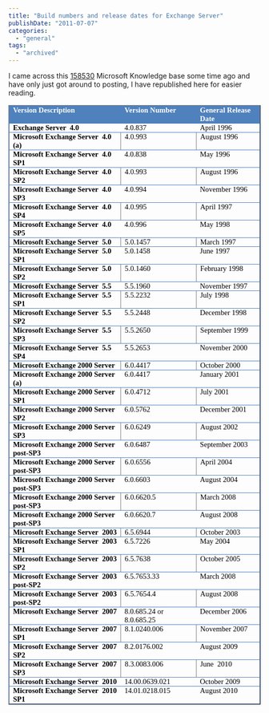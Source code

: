 ```yaml
---
title: "Build numbers and release dates for Exchange Server"
publishDate: "2011-07-07"
categories: 
  - "general"
tags: 
  - "archived"
---
```


I came across this [158530](https://support.microsoft.com/kb/158530) Microsoft Knowledge base some time ago and have only just got around to posting, I have republished here for easier reading.

<table class="MsoTableLightListAccent1" style="line-height: normal; width: auto; border-collapse: collapse; mso-border-alt: solid #4f81bd 1.0pt; mso-border-themecolor: accent1; mso-yfti-tbllook: 1184; mso-padding-alt: 0cm 5.4pt 0cm 5.4pt;" border="1" cellspacing="0" cellpadding="0"><tbody><tr style="mso-yfti-irow: -1; mso-yfti-firstrow: yes;"><td style="border-bottom: medium none; border-left: #4f81bd 1pt solid; padding-bottom: 0cm; padding-left: 5.4pt; padding-right: 5.4pt; background: #4f81bd; border-top: #4f81bd 1pt solid; border-right: medium none; padding-top: 0cm; mso-background-themecolor: accent1; mso-border-left-themecolor: accent1; mso-border-top-themecolor: accent1;" valign="top" width="301"><p class="MsoNormal" style="line-height: normal; margin: 0cm 0cm 0pt; mso-yfti-cnfc: 5;"><strong><span style="mso-themecolor: background1;"><span style="font-family: Calibri;"><span style="color: #ffffff; font-size: 11pt;">Version Description</span></span></span></strong></p></td><td style="border-bottom: medium none; border-left: medium none; padding-bottom: 0cm; padding-left: 5.4pt; padding-right: 5.4pt; background: #4f81bd; border-top: #4f81bd 1pt solid; border-right: medium none; padding-top: 0cm; mso-background-themecolor: accent1; mso-border-top-themecolor: accent1;" valign="top" width="167"><p class="MsoNormal" style="line-height: normal; margin: 0cm 0cm 0pt; mso-yfti-cnfc: 1;"><strong><span style="mso-themecolor: background1;"><span style="font-family: Calibri;"><span style="color: #ffffff; font-size: 11pt;">Version Number</span></span></span></strong></p></td><td style="border-bottom: medium none; border-left: medium none; padding-bottom: 0cm; padding-left: 5.4pt; padding-right: 5.4pt; background: #4f81bd; border-top: #4f81bd 1pt solid; border-right: #4f81bd 1pt solid; padding-top: 0cm; mso-background-themecolor: accent1; mso-border-right-themecolor: accent1; mso-border-top-themecolor: accent1;" valign="top" width="149"><p class="MsoNormal" style="line-height: normal; margin: 0cm 0cm 0pt; mso-yfti-cnfc: 1;"><strong><span style="mso-themecolor: background1;"><span style="font-family: Calibri;"><span style="color: #ffffff; font-size: 11pt;">General Release Date</span></span></span></strong></p></td></tr><tr style="mso-yfti-irow: 0;"><td style="border-bottom: #4f81bd 1pt solid; border-left: #4f81bd 1pt solid; padding-bottom: 0cm; padding-left: 5.4pt; padding-right: 5.4pt; border-top: #4f81bd 1pt solid; border-right: medium none; padding-top: 0cm; mso-border-themecolor: accent1;" valign="top" width="301"><p class="MsoNormal" style="line-height: normal; margin: 0cm 0cm 0pt; mso-yfti-cnfc: 68;"><strong><span style="font-family: Calibri;"><span style="color: #000000;"><span style="font-size: 11pt;">Exchange Server<span style="mso-spacerun: yes;">&nbsp; </span>4.0</span><span style="mso-spacerun: yes;"><span style="font-size: 11pt;">&nbsp;&nbsp;&nbsp;&nbsp;&nbsp;&nbsp;</span></span></span></span></strong></p></td><td style="border-bottom: #4f81bd 1pt solid; border-left: medium none; padding-bottom: 0cm; padding-left: 5.4pt; padding-right: 5.4pt; border-top: #4f81bd 1pt solid; border-right: medium none; padding-top: 0cm; mso-border-top-themecolor: accent1; mso-border-bottom-themecolor: accent1;" valign="top" width="167"><p class="MsoNormal" style="line-height: normal; margin: 0cm 0cm 0pt; mso-yfti-cnfc: 64;"><span style="font-family: Calibri;"><span style="color: #000000;"><span style="font-size: 11pt;">4.0.837</span><span style="mso-spacerun: yes;"><span style="font-size: 11pt;">&nbsp;&nbsp;&nbsp;&nbsp;&nbsp;&nbsp;&nbsp;&nbsp;&nbsp;&nbsp;&nbsp;&nbsp;&nbsp;&nbsp;</span></span></span></span></p></td><td style="border-bottom: #4f81bd 1pt solid; border-left: medium none; padding-bottom: 0cm; padding-left: 5.4pt; padding-right: 5.4pt; border-top: #4f81bd 1pt solid; border-right: #4f81bd 1pt solid; padding-top: 0cm; mso-border-themecolor: accent1;" valign="top" width="149"><p class="MsoNormal" style="line-height: normal; margin: 0cm 0cm 0pt; mso-yfti-cnfc: 64;"><span style="font-family: Calibri;"><span style="color: #000000; font-size: 11pt;">April 1996</span></span></p></td></tr><tr style="mso-yfti-irow: 1;"><td style="border-bottom: medium none; border-left: #4f81bd 1pt solid; padding-bottom: 0cm; padding-left: 5.4pt; padding-right: 5.4pt; border-top: medium none; border-right: medium none; padding-top: 0cm; mso-border-left-themecolor: accent1;" valign="top" width="301"><p class="MsoNormal" style="line-height: normal; margin: 0cm 0cm 0pt; mso-yfti-cnfc: 4;"><strong><span style="font-family: Calibri;"><span style="color: #000000;"><span style="font-size: 11pt;">Microsoft Exchange Server<span style="mso-spacerun: yes;">&nbsp; </span>4.0 (a) </span><span style="mso-spacerun: yes;"><span style="font-size: 11pt;">&nbsp;&nbsp;&nbsp;&nbsp;&nbsp;&nbsp;&nbsp;&nbsp;&nbsp;&nbsp;&nbsp;&nbsp;&nbsp;&nbsp;&nbsp;</span></span></span></span></strong></p></td><td style="padding-bottom: 0cm; padding-left: 5.4pt; padding-right: 5.4pt; padding-top: 0cm;" valign="top" width="167"><p class="MsoNormal" style="line-height: normal; margin: 0cm 0cm 0pt;"><span style="font-family: Calibri;"><span style="color: #000000;"><span style="font-size: 11pt;">4.0.993</span><span style="mso-spacerun: yes;"><span style="font-size: 11pt;">&nbsp;&nbsp;&nbsp;&nbsp;</span></span></span></span></p></td><td style="border-bottom: medium none; border-left: medium none; padding-bottom: 0cm; padding-left: 5.4pt; padding-right: 5.4pt; border-top: medium none; border-right: #4f81bd 1pt solid; padding-top: 0cm; mso-border-right-themecolor: accent1;" valign="top" width="149"><p class="MsoNormal" style="line-height: normal; margin: 0cm 0cm 0pt;"><span style="font-family: Calibri;"><span style="color: #000000; font-size: 11pt;">August 1996</span></span></p></td></tr><tr style="mso-yfti-irow: 2;"><td style="border-bottom: #4f81bd 1pt solid; border-left: #4f81bd 1pt solid; padding-bottom: 0cm; padding-left: 5.4pt; padding-right: 5.4pt; border-top: #4f81bd 1pt solid; border-right: medium none; padding-top: 0cm; mso-border-themecolor: accent1;" valign="top" width="301"><p class="MsoNormal" style="line-height: normal; margin: 0cm 0cm 0pt; mso-yfti-cnfc: 68;"><strong><span style="font-family: Calibri;"><span style="color: #000000;"><span style="font-size: 11pt;">Microsoft Exchange Server<span style="mso-spacerun: yes;">&nbsp; </span>4.0 SP1</span><span style="mso-spacerun: yes;"><span style="font-size: 11pt;">&nbsp;&nbsp;&nbsp;&nbsp;&nbsp;&nbsp;&nbsp;&nbsp;&nbsp;&nbsp;</span></span></span></span></strong></p></td><td style="border-bottom: #4f81bd 1pt solid; border-left: medium none; padding-bottom: 0cm; padding-left: 5.4pt; padding-right: 5.4pt; border-top: #4f81bd 1pt solid; border-right: medium none; padding-top: 0cm; mso-border-top-themecolor: accent1; mso-border-bottom-themecolor: accent1;" valign="top" width="167"><p class="MsoNormal" style="line-height: normal; margin: 0cm 0cm 0pt; mso-yfti-cnfc: 64;"><span style="font-family: Calibri;"><span style="color: #000000; font-size: 11pt;">4.0.838</span></span></p></td><td style="border-bottom: #4f81bd 1pt solid; border-left: medium none; padding-bottom: 0cm; padding-left: 5.4pt; padding-right: 5.4pt; border-top: #4f81bd 1pt solid; border-right: #4f81bd 1pt solid; padding-top: 0cm; mso-border-themecolor: accent1;" valign="top" width="149"><p class="MsoNormal" style="line-height: normal; margin: 0cm 0cm 0pt; mso-yfti-cnfc: 64;"><span style="font-family: Calibri;"><span style="color: #000000; font-size: 11pt;">May 1996</span></span></p></td></tr><tr style="mso-yfti-irow: 3;"><td style="border-bottom: medium none; border-left: #4f81bd 1pt solid; padding-bottom: 0cm; padding-left: 5.4pt; padding-right: 5.4pt; border-top: medium none; border-right: medium none; padding-top: 0cm; mso-border-left-themecolor: accent1;" valign="top" width="301"><p class="MsoNormal" style="line-height: normal; margin: 0cm 0cm 0pt; mso-yfti-cnfc: 4;"><strong><span style="font-family: Calibri;"><span style="color: #000000; font-size: 11pt;">Microsoft Exchange Server<span style="mso-spacerun: yes;">&nbsp; </span>4.0 SP2</span></span></strong></p></td><td style="padding-bottom: 0cm; padding-left: 5.4pt; padding-right: 5.4pt; padding-top: 0cm;" valign="top" width="167"><p class="MsoNormal" style="line-height: normal; margin: 0cm 0cm 0pt;"><span style="font-family: Calibri;"><span style="color: #000000; font-size: 11pt;">4.0.993</span></span></p></td><td style="border-bottom: medium none; border-left: medium none; padding-bottom: 0cm; padding-left: 5.4pt; padding-right: 5.4pt; border-top: medium none; border-right: #4f81bd 1pt solid; padding-top: 0cm; mso-border-right-themecolor: accent1;" valign="top" width="149"><p class="MsoNormal" style="line-height: normal; margin: 0cm 0cm 0pt;"><span style="font-family: Calibri;"><span style="color: #000000; font-size: 11pt;">August 1996</span></span></p></td></tr><tr style="mso-yfti-irow: 4;"><td style="border-bottom: #4f81bd 1pt solid; border-left: #4f81bd 1pt solid; padding-bottom: 0cm; padding-left: 5.4pt; padding-right: 5.4pt; border-top: #4f81bd 1pt solid; border-right: medium none; padding-top: 0cm; mso-border-themecolor: accent1;" valign="top" width="301"><p class="MsoNormal" style="line-height: normal; margin: 0cm 0cm 0pt; mso-yfti-cnfc: 68;"><strong><span style="font-family: Calibri;"><span style="color: #000000;"><span style="font-size: 11pt;">Microsoft Exchange Server<span style="mso-spacerun: yes;">&nbsp; </span>4.0 SP3</span><span style="mso-spacerun: yes;"><span style="font-size: 11pt;">&nbsp;&nbsp;&nbsp;&nbsp;&nbsp;&nbsp;&nbsp;&nbsp;&nbsp;&nbsp;&nbsp;&nbsp;&nbsp;&nbsp;&nbsp;&nbsp;&nbsp;</span></span></span></span></strong></p></td><td style="border-bottom: #4f81bd 1pt solid; border-left: medium none; padding-bottom: 0cm; padding-left: 5.4pt; padding-right: 5.4pt; border-top: #4f81bd 1pt solid; border-right: medium none; padding-top: 0cm; mso-border-top-themecolor: accent1; mso-border-bottom-themecolor: accent1;" valign="top" width="167"><p class="MsoNormal" style="line-height: normal; margin: 0cm 0cm 0pt; mso-yfti-cnfc: 64;"><span style="font-family: Calibri;"><span style="color: #000000; font-size: 11pt;">4.0.994</span></span></p></td><td style="border-bottom: #4f81bd 1pt solid; border-left: medium none; padding-bottom: 0cm; padding-left: 5.4pt; padding-right: 5.4pt; border-top: #4f81bd 1pt solid; border-right: #4f81bd 1pt solid; padding-top: 0cm; mso-border-themecolor: accent1;" valign="top" width="149"><p class="MsoNormal" style="line-height: normal; margin: 0cm 0cm 0pt; mso-yfti-cnfc: 64;"><span style="font-family: Calibri;"><span style="color: #000000; font-size: 11pt;">November 1996</span></span></p></td></tr><tr style="mso-yfti-irow: 5;"><td style="border-bottom: medium none; border-left: #4f81bd 1pt solid; padding-bottom: 0cm; padding-left: 5.4pt; padding-right: 5.4pt; border-top: medium none; border-right: medium none; padding-top: 0cm; mso-border-left-themecolor: accent1;" valign="top" width="301"><p class="MsoNormal" style="line-height: normal; margin: 0cm 0cm 0pt; mso-yfti-cnfc: 4;"><strong><span style="font-family: Calibri;"><span style="color: #000000; font-size: 11pt;">Microsoft Exchange Server<span style="mso-spacerun: yes;">&nbsp; </span>4.0 SP4</span></span></strong></p></td><td style="padding-bottom: 0cm; padding-left: 5.4pt; padding-right: 5.4pt; padding-top: 0cm;" valign="top" width="167"><p class="MsoNormal" style="line-height: normal; margin: 0cm 0cm 0pt;"><span style="font-family: Calibri;"><span style="color: #000000; font-size: 11pt;">4.0.995</span></span></p></td><td style="border-bottom: medium none; border-left: medium none; padding-bottom: 0cm; padding-left: 5.4pt; padding-right: 5.4pt; border-top: medium none; border-right: #4f81bd 1pt solid; padding-top: 0cm; mso-border-right-themecolor: accent1;" valign="top" width="149"><p class="MsoNormal" style="line-height: normal; margin: 0cm 0cm 0pt;"><span style="font-family: Calibri;"><span style="color: #000000; font-size: 11pt;">April 1997</span></span></p></td></tr><tr style="mso-yfti-irow: 6;"><td style="border-bottom: #4f81bd 1pt solid; border-left: #4f81bd 1pt solid; padding-bottom: 0cm; padding-left: 5.4pt; padding-right: 5.4pt; border-top: #4f81bd 1pt solid; border-right: medium none; padding-top: 0cm; mso-border-themecolor: accent1;" valign="top" width="301"><p class="MsoNormal" style="line-height: normal; margin: 0cm 0cm 0pt; mso-yfti-cnfc: 68;"><strong><span style="font-family: Calibri;"><span style="color: #000000; font-size: 11pt;">Microsoft Exchange Server<span style="mso-spacerun: yes;">&nbsp; </span>4.0 SP5</span></span></strong></p></td><td style="border-bottom: #4f81bd 1pt solid; border-left: medium none; padding-bottom: 0cm; padding-left: 5.4pt; padding-right: 5.4pt; border-top: #4f81bd 1pt solid; border-right: medium none; padding-top: 0cm; mso-border-top-themecolor: accent1; mso-border-bottom-themecolor: accent1;" valign="top" width="167"><p class="MsoNormal" style="line-height: normal; margin: 0cm 0cm 0pt; mso-yfti-cnfc: 64;"><span style="font-family: Calibri;"><span style="color: #000000; font-size: 11pt;">4.0.996</span></span></p></td><td style="border-bottom: #4f81bd 1pt solid; border-left: medium none; padding-bottom: 0cm; padding-left: 5.4pt; padding-right: 5.4pt; border-top: #4f81bd 1pt solid; border-right: #4f81bd 1pt solid; padding-top: 0cm; mso-border-themecolor: accent1;" valign="top" width="149"><p class="MsoNormal" style="line-height: normal; margin: 0cm 0cm 0pt; mso-yfti-cnfc: 64;"><span style="font-family: Calibri;"><span style="color: #000000; font-size: 11pt;">May 1998</span></span></p></td></tr><tr style="mso-yfti-irow: 7;"><td style="border-bottom: medium none; border-left: #4f81bd 1pt solid; padding-bottom: 0cm; padding-left: 5.4pt; padding-right: 5.4pt; border-top: medium none; border-right: medium none; padding-top: 0cm; mso-border-left-themecolor: accent1;" valign="top" width="301"><p class="MsoNormal" style="line-height: normal; margin: 0cm 0cm 0pt; mso-yfti-cnfc: 4;"><strong><span style="font-family: Calibri;"><span style="color: #000000; font-size: 11pt;">Microsoft Exchange Server<span style="mso-spacerun: yes;">&nbsp; </span>5.0</span></span></strong></p></td><td style="padding-bottom: 0cm; padding-left: 5.4pt; padding-right: 5.4pt; padding-top: 0cm;" valign="top" width="167"><p class="MsoNormal" style="line-height: normal; margin: 0cm 0cm 0pt;"><span style="font-family: Calibri;"><span style="color: #000000; font-size: 11pt;">5.0.1457</span></span></p></td><td style="border-bottom: medium none; border-left: medium none; padding-bottom: 0cm; padding-left: 5.4pt; padding-right: 5.4pt; border-top: medium none; border-right: #4f81bd 1pt solid; padding-top: 0cm; mso-border-right-themecolor: accent1;" valign="top" width="149"><p class="MsoNormal" style="line-height: normal; margin: 0cm 0cm 0pt;"><span style="font-family: Calibri;"><span style="color: #000000; font-size: 11pt;">March 1997</span></span></p></td></tr><tr style="mso-yfti-irow: 8;"><td style="border-bottom: #4f81bd 1pt solid; border-left: #4f81bd 1pt solid; padding-bottom: 0cm; padding-left: 5.4pt; padding-right: 5.4pt; border-top: #4f81bd 1pt solid; border-right: medium none; padding-top: 0cm; mso-border-themecolor: accent1;" valign="top" width="301"><p class="MsoNormal" style="line-height: normal; margin: 0cm 0cm 0pt; mso-yfti-cnfc: 68;"><strong><span style="font-family: Calibri;"><span style="color: #000000; font-size: 11pt;">Microsoft Exchange Server<span style="mso-spacerun: yes;">&nbsp; </span>5.0 SP1</span></span></strong></p></td><td style="border-bottom: #4f81bd 1pt solid; border-left: medium none; padding-bottom: 0cm; padding-left: 5.4pt; padding-right: 5.4pt; border-top: #4f81bd 1pt solid; border-right: medium none; padding-top: 0cm; mso-border-top-themecolor: accent1; mso-border-bottom-themecolor: accent1;" valign="top" width="167"><p class="MsoNormal" style="line-height: normal; margin: 0cm 0cm 0pt; mso-yfti-cnfc: 64;"><span style="font-family: Calibri;"><span style="color: #000000; font-size: 11pt;">5.0.1458</span></span></p></td><td style="border-bottom: #4f81bd 1pt solid; border-left: medium none; padding-bottom: 0cm; padding-left: 5.4pt; padding-right: 5.4pt; border-top: #4f81bd 1pt solid; border-right: #4f81bd 1pt solid; padding-top: 0cm; mso-border-themecolor: accent1;" valign="top" width="149"><p class="MsoNormal" style="line-height: normal; margin: 0cm 0cm 0pt; mso-yfti-cnfc: 64;"><span style="font-family: Calibri;"><span style="color: #000000; font-size: 11pt;">June 1997</span></span></p></td></tr><tr style="mso-yfti-irow: 9;"><td style="border-bottom: medium none; border-left: #4f81bd 1pt solid; padding-bottom: 0cm; padding-left: 5.4pt; padding-right: 5.4pt; border-top: medium none; border-right: medium none; padding-top: 0cm; mso-border-left-themecolor: accent1;" valign="top" width="301"><p class="MsoNormal" style="line-height: normal; margin: 0cm 0cm 0pt; mso-yfti-cnfc: 4;"><strong><span style="font-family: Calibri;"><span style="color: #000000; font-size: 11pt;">Microsoft Exchange Server<span style="mso-spacerun: yes;">&nbsp; </span>5.0 SP2</span></span></strong></p></td><td style="padding-bottom: 0cm; padding-left: 5.4pt; padding-right: 5.4pt; padding-top: 0cm;" valign="top" width="167"><p class="MsoNormal" style="line-height: normal; margin: 0cm 0cm 0pt;"><span style="font-family: Calibri;"><span style="color: #000000;"><span style="font-size: 11pt;">5.0.1460</span><span style="mso-spacerun: yes;"><span style="font-size: 11pt;">&nbsp;</span></span></span></span></p></td><td style="border-bottom: medium none; border-left: medium none; padding-bottom: 0cm; padding-left: 5.4pt; padding-right: 5.4pt; border-top: medium none; border-right: #4f81bd 1pt solid; padding-top: 0cm; mso-border-right-themecolor: accent1;" valign="top" width="149"><p class="MsoNormal" style="line-height: normal; margin: 0cm 0cm 0pt;"><span style="font-family: Calibri;"><span style="color: #000000; font-size: 11pt;">February 1998</span></span></p></td></tr><tr style="mso-yfti-irow: 10;"><td style="border-bottom: #4f81bd 1pt solid; border-left: #4f81bd 1pt solid; padding-bottom: 0cm; padding-left: 5.4pt; padding-right: 5.4pt; border-top: #4f81bd 1pt solid; border-right: medium none; padding-top: 0cm; mso-border-themecolor: accent1;" valign="top" width="301"><p class="MsoNormal" style="line-height: normal; margin: 0cm 0cm 0pt; mso-yfti-cnfc: 68;"><strong><span style="font-family: Calibri;"><span style="color: #000000; font-size: 11pt;">Microsoft Exchange Server<span style="mso-spacerun: yes;">&nbsp; </span>5.5</span></span></strong></p></td><td style="border-bottom: #4f81bd 1pt solid; border-left: medium none; padding-bottom: 0cm; padding-left: 5.4pt; padding-right: 5.4pt; border-top: #4f81bd 1pt solid; border-right: medium none; padding-top: 0cm; mso-border-top-themecolor: accent1; mso-border-bottom-themecolor: accent1;" valign="top" width="167"><p class="MsoNormal" style="line-height: normal; margin: 0cm 0cm 0pt; mso-yfti-cnfc: 64;"><span style="font-family: Calibri;"><span style="color: #000000; font-size: 11pt;">5.5.1960</span></span></p></td><td style="border-bottom: #4f81bd 1pt solid; border-left: medium none; padding-bottom: 0cm; padding-left: 5.4pt; padding-right: 5.4pt; border-top: #4f81bd 1pt solid; border-right: #4f81bd 1pt solid; padding-top: 0cm; mso-border-themecolor: accent1;" valign="top" width="149"><p class="MsoNormal" style="line-height: normal; margin: 0cm 0cm 0pt; mso-yfti-cnfc: 64;"><span style="font-family: Calibri;"><span style="color: #000000; font-size: 11pt;">November 1997</span></span></p></td></tr><tr style="mso-yfti-irow: 11;"><td style="border-bottom: medium none; border-left: #4f81bd 1pt solid; padding-bottom: 0cm; padding-left: 5.4pt; padding-right: 5.4pt; border-top: medium none; border-right: medium none; padding-top: 0cm; mso-border-left-themecolor: accent1;" valign="top" width="301"><p class="MsoNormal" style="line-height: normal; margin: 0cm 0cm 0pt; mso-yfti-cnfc: 4;"><strong><span style="font-family: Calibri;"><span style="color: #000000; font-size: 11pt;">Microsoft Exchange Server<span style="mso-spacerun: yes;">&nbsp; </span>5.5 SP1</span></span></strong></p></td><td style="padding-bottom: 0cm; padding-left: 5.4pt; padding-right: 5.4pt; padding-top: 0cm;" valign="top" width="167"><p class="MsoNormal" style="line-height: normal; margin: 0cm 0cm 0pt;"><span style="font-family: Calibri;"><span style="color: #000000; font-size: 11pt;">5.5.2232</span></span></p></td><td style="border-bottom: medium none; border-left: medium none; padding-bottom: 0cm; padding-left: 5.4pt; padding-right: 5.4pt; border-top: medium none; border-right: #4f81bd 1pt solid; padding-top: 0cm; mso-border-right-themecolor: accent1;" valign="top" width="149"><p class="MsoNormal" style="line-height: normal; margin: 0cm 0cm 0pt;"><span style="font-family: Calibri;"><span style="color: #000000; font-size: 11pt;">July 1998</span></span></p></td></tr><tr style="mso-yfti-irow: 12;"><td style="border-bottom: #4f81bd 1pt solid; border-left: #4f81bd 1pt solid; padding-bottom: 0cm; padding-left: 5.4pt; padding-right: 5.4pt; border-top: #4f81bd 1pt solid; border-right: medium none; padding-top: 0cm; mso-border-themecolor: accent1;" valign="top" width="301"><p class="MsoNormal" style="line-height: normal; margin: 0cm 0cm 0pt; mso-yfti-cnfc: 68;"><strong><span style="font-family: Calibri;"><span style="color: #000000; font-size: 11pt;">Microsoft Exchange Server<span style="mso-spacerun: yes;">&nbsp; </span>5.5 SP2</span></span></strong></p></td><td style="border-bottom: #4f81bd 1pt solid; border-left: medium none; padding-bottom: 0cm; padding-left: 5.4pt; padding-right: 5.4pt; border-top: #4f81bd 1pt solid; border-right: medium none; padding-top: 0cm; mso-border-top-themecolor: accent1; mso-border-bottom-themecolor: accent1;" valign="top" width="167"><p class="MsoNormal" style="line-height: normal; margin: 0cm 0cm 0pt; mso-yfti-cnfc: 64;"><span style="font-family: Calibri;"><span style="color: #000000; font-size: 11pt;">5.5.2448</span></span></p></td><td style="border-bottom: #4f81bd 1pt solid; border-left: medium none; padding-bottom: 0cm; padding-left: 5.4pt; padding-right: 5.4pt; border-top: #4f81bd 1pt solid; border-right: #4f81bd 1pt solid; padding-top: 0cm; mso-border-themecolor: accent1;" valign="top" width="149"><p class="MsoNormal" style="line-height: normal; margin: 0cm 0cm 0pt; mso-yfti-cnfc: 64;"><span style="font-family: Calibri;"><span style="color: #000000; font-size: 11pt;">December 1998</span></span></p></td></tr><tr style="mso-yfti-irow: 13;"><td style="border-bottom: medium none; border-left: #4f81bd 1pt solid; padding-bottom: 0cm; padding-left: 5.4pt; padding-right: 5.4pt; border-top: medium none; border-right: medium none; padding-top: 0cm; mso-border-left-themecolor: accent1;" valign="top" width="301"><p class="MsoNormal" style="line-height: normal; margin: 0cm 0cm 0pt; mso-yfti-cnfc: 4;"><strong><span style="font-family: Calibri;"><span style="color: #000000; font-size: 11pt;">Microsoft Exchange Server<span style="mso-spacerun: yes;">&nbsp; </span>5.5 SP3</span></span></strong></p></td><td style="padding-bottom: 0cm; padding-left: 5.4pt; padding-right: 5.4pt; padding-top: 0cm;" valign="top" width="167"><p class="MsoNormal" style="line-height: normal; margin: 0cm 0cm 0pt;"><span style="font-family: Calibri;"><span style="color: #000000; font-size: 11pt;">5.5.2650</span></span></p></td><td style="border-bottom: medium none; border-left: medium none; padding-bottom: 0cm; padding-left: 5.4pt; padding-right: 5.4pt; border-top: medium none; border-right: #4f81bd 1pt solid; padding-top: 0cm; mso-border-right-themecolor: accent1;" valign="top" width="149"><p class="MsoNormal" style="line-height: normal; margin: 0cm 0cm 0pt;"><span style="font-family: Calibri;"><span style="color: #000000; font-size: 11pt;">September 1999</span></span></p></td></tr><tr style="mso-yfti-irow: 14;"><td style="border-bottom: #4f81bd 1pt solid; border-left: #4f81bd 1pt solid; padding-bottom: 0cm; padding-left: 5.4pt; padding-right: 5.4pt; border-top: #4f81bd 1pt solid; border-right: medium none; padding-top: 0cm; mso-border-themecolor: accent1;" valign="top" width="301"><p class="MsoNormal" style="line-height: normal; margin: 0cm 0cm 0pt; mso-yfti-cnfc: 68;"><strong><span style="font-family: Calibri;"><span style="color: #000000; font-size: 11pt;">Microsoft Exchange Server<span style="mso-spacerun: yes;">&nbsp; </span>5.5 SP4</span></span></strong></p></td><td style="border-bottom: #4f81bd 1pt solid; border-left: medium none; padding-bottom: 0cm; padding-left: 5.4pt; padding-right: 5.4pt; border-top: #4f81bd 1pt solid; border-right: medium none; padding-top: 0cm; mso-border-top-themecolor: accent1; mso-border-bottom-themecolor: accent1;" valign="top" width="167"><p class="MsoNormal" style="line-height: normal; margin: 0cm 0cm 0pt; mso-yfti-cnfc: 64;"><span style="font-family: Calibri;"><span style="color: #000000; font-size: 11pt;">5.5.2653</span></span></p></td><td style="border-bottom: #4f81bd 1pt solid; border-left: medium none; padding-bottom: 0cm; padding-left: 5.4pt; padding-right: 5.4pt; border-top: #4f81bd 1pt solid; border-right: #4f81bd 1pt solid; padding-top: 0cm; mso-border-themecolor: accent1;" valign="top" width="149"><p class="MsoNormal" style="line-height: normal; margin: 0cm 0cm 0pt; mso-yfti-cnfc: 64;"><span style="font-family: Calibri;"><span style="color: #000000; font-size: 11pt;">November 2000</span></span></p></td></tr><tr style="mso-yfti-irow: 15;"><td style="border-bottom: medium none; border-left: #4f81bd 1pt solid; padding-bottom: 0cm; padding-left: 5.4pt; padding-right: 5.4pt; border-top: medium none; border-right: medium none; padding-top: 0cm; mso-border-left-themecolor: accent1;" valign="top" width="301"><p class="MsoNormal" style="line-height: normal; margin: 0cm 0cm 0pt; mso-yfti-cnfc: 4;"><strong><span style="font-family: Calibri;"><span style="color: #000000; font-size: 11pt;">Microsoft Exchange 2000 Server</span></span></strong></p></td><td style="padding-bottom: 0cm; padding-left: 5.4pt; padding-right: 5.4pt; padding-top: 0cm;" valign="top" width="167"><p class="MsoNormal" style="line-height: normal; margin: 0cm 0cm 0pt;"><span style="font-family: Calibri;"><span style="color: #000000; font-size: 11pt;">6.0.4417</span></span></p></td><td style="border-bottom: medium none; border-left: medium none; padding-bottom: 0cm; padding-left: 5.4pt; padding-right: 5.4pt; border-top: medium none; border-right: #4f81bd 1pt solid; padding-top: 0cm; mso-border-right-themecolor: accent1;" valign="top" width="149"><p class="MsoNormal" style="line-height: normal; margin: 0cm 0cm 0pt;"><span style="font-family: Calibri;"><span style="color: #000000; font-size: 11pt;">October 2000</span></span></p></td></tr><tr style="mso-yfti-irow: 16;"><td style="border-bottom: #4f81bd 1pt solid; border-left: #4f81bd 1pt solid; padding-bottom: 0cm; padding-left: 5.4pt; padding-right: 5.4pt; border-top: #4f81bd 1pt solid; border-right: medium none; padding-top: 0cm; mso-border-themecolor: accent1;" valign="top" width="301"><p class="MsoNormal" style="line-height: normal; margin: 0cm 0cm 0pt; mso-yfti-cnfc: 68;"><strong><span style="font-family: Calibri;"><span style="color: #000000;"><span style="font-size: 11pt;">Microsoft Exchange 2000 Server (a)</span><span style="mso-spacerun: yes;"><span style="font-size: 11pt;">&nbsp;&nbsp;&nbsp;&nbsp;&nbsp;&nbsp;&nbsp;&nbsp;&nbsp;&nbsp;&nbsp;&nbsp;&nbsp;&nbsp;&nbsp;&nbsp;&nbsp;</span></span></span></span></strong></p></td><td style="border-bottom: #4f81bd 1pt solid; border-left: medium none; padding-bottom: 0cm; padding-left: 5.4pt; padding-right: 5.4pt; border-top: #4f81bd 1pt solid; border-right: medium none; padding-top: 0cm; mso-border-top-themecolor: accent1; mso-border-bottom-themecolor: accent1;" valign="top" width="167"><p class="MsoNormal" style="line-height: normal; margin: 0cm 0cm 0pt; mso-yfti-cnfc: 64;"><span style="font-family: Calibri;"><span style="color: #000000; font-size: 11pt;">6.0.4417</span></span></p></td><td style="border-bottom: #4f81bd 1pt solid; border-left: medium none; padding-bottom: 0cm; padding-left: 5.4pt; padding-right: 5.4pt; border-top: #4f81bd 1pt solid; border-right: #4f81bd 1pt solid; padding-top: 0cm; mso-border-themecolor: accent1;" valign="top" width="149"><p class="MsoNormal" style="line-height: normal; margin: 0cm 0cm 0pt; mso-yfti-cnfc: 64;"><span style="font-family: Calibri;"><span style="color: #000000; font-size: 11pt;">January 2001</span></span></p></td></tr><tr style="mso-yfti-irow: 17;"><td style="border-bottom: medium none; border-left: #4f81bd 1pt solid; padding-bottom: 0cm; padding-left: 5.4pt; padding-right: 5.4pt; border-top: medium none; border-right: medium none; padding-top: 0cm; mso-border-left-themecolor: accent1;" valign="top" width="301"><p class="MsoNormal" style="line-height: normal; margin: 0cm 0cm 0pt; mso-yfti-cnfc: 4;"><strong><span style="font-family: Calibri;"><span style="color: #000000; font-size: 11pt;">Microsoft Exchange 2000 Server SP1</span></span></strong></p></td><td style="padding-bottom: 0cm; padding-left: 5.4pt; padding-right: 5.4pt; padding-top: 0cm;" valign="top" width="167"><p class="MsoNormal" style="line-height: normal; margin: 0cm 0cm 0pt;"><span style="font-family: Calibri;"><span style="color: #000000; font-size: 11pt;">6.0.4712</span></span></p></td><td style="border-bottom: medium none; border-left: medium none; padding-bottom: 0cm; padding-left: 5.4pt; padding-right: 5.4pt; border-top: medium none; border-right: #4f81bd 1pt solid; padding-top: 0cm; mso-border-right-themecolor: accent1;" valign="top" width="149"><p class="MsoNormal" style="line-height: normal; margin: 0cm 0cm 0pt;"><span style="font-family: Calibri;"><span style="color: #000000; font-size: 11pt;">July 2001</span></span></p></td></tr><tr style="mso-yfti-irow: 18;"><td style="border-bottom: #4f81bd 1pt solid; border-left: #4f81bd 1pt solid; padding-bottom: 0cm; padding-left: 5.4pt; padding-right: 5.4pt; border-top: #4f81bd 1pt solid; border-right: medium none; padding-top: 0cm; mso-border-themecolor: accent1;" valign="top" width="301"><p class="MsoNormal" style="line-height: normal; margin: 0cm 0cm 0pt; mso-yfti-cnfc: 68;"><strong><span style="font-family: Calibri;"><span style="color: #000000; font-size: 11pt;">Microsoft Exchange 2000 Server SP2</span></span></strong></p></td><td style="border-bottom: #4f81bd 1pt solid; border-left: medium none; padding-bottom: 0cm; padding-left: 5.4pt; padding-right: 5.4pt; border-top: #4f81bd 1pt solid; border-right: medium none; padding-top: 0cm; mso-border-top-themecolor: accent1; mso-border-bottom-themecolor: accent1;" valign="top" width="167"><p class="MsoNormal" style="line-height: normal; margin: 0cm 0cm 0pt; mso-yfti-cnfc: 64;"><span style="font-family: Calibri;"><span style="color: #000000; font-size: 11pt;">6.0.5762</span></span></p></td><td style="border-bottom: #4f81bd 1pt solid; border-left: medium none; padding-bottom: 0cm; padding-left: 5.4pt; padding-right: 5.4pt; border-top: #4f81bd 1pt solid; border-right: #4f81bd 1pt solid; padding-top: 0cm; mso-border-themecolor: accent1;" valign="top" width="149"><p class="MsoNormal" style="line-height: normal; margin: 0cm 0cm 0pt; mso-yfti-cnfc: 64;"><span style="font-family: Calibri;"><span style="color: #000000; font-size: 11pt;">December 2001</span></span></p></td></tr><tr style="mso-yfti-irow: 19;"><td style="border-bottom: medium none; border-left: #4f81bd 1pt solid; padding-bottom: 0cm; padding-left: 5.4pt; padding-right: 5.4pt; border-top: medium none; border-right: medium none; padding-top: 0cm; mso-border-left-themecolor: accent1;" valign="top" width="301"><p class="MsoNormal" style="line-height: normal; margin: 0cm 0cm 0pt; mso-yfti-cnfc: 4;"><strong><span style="font-family: Calibri;"><span style="color: #000000; font-size: 11pt;">Microsoft Exchange 2000 Server SP3</span></span></strong></p></td><td style="padding-bottom: 0cm; padding-left: 5.4pt; padding-right: 5.4pt; padding-top: 0cm;" valign="top" width="167"><p class="MsoNormal" style="line-height: normal; margin: 0cm 0cm 0pt;"><span style="font-family: Calibri;"><span style="color: #000000; font-size: 11pt;">6.0.6249</span></span></p></td><td style="border-bottom: medium none; border-left: medium none; padding-bottom: 0cm; padding-left: 5.4pt; padding-right: 5.4pt; border-top: medium none; border-right: #4f81bd 1pt solid; padding-top: 0cm; mso-border-right-themecolor: accent1;" valign="top" width="149"><p class="MsoNormal" style="line-height: normal; margin: 0cm 0cm 0pt;"><span style="font-family: Calibri;"><span style="color: #000000; font-size: 11pt;">August 2002</span></span></p></td></tr><tr style="mso-yfti-irow: 20;"><td style="border-bottom: #4f81bd 1pt solid; border-left: #4f81bd 1pt solid; padding-bottom: 0cm; padding-left: 5.4pt; padding-right: 5.4pt; border-top: #4f81bd 1pt solid; border-right: medium none; padding-top: 0cm; mso-border-themecolor: accent1;" valign="top" width="301"><p class="MsoNormal" style="line-height: normal; margin: 0cm 0cm 0pt; mso-yfti-cnfc: 68;"><strong><span style="font-family: Calibri;"><span style="color: #000000; font-size: 11pt;">Microsoft Exchange 2000 Server post-SP3</span></span></strong></p></td><td style="border-bottom: #4f81bd 1pt solid; border-left: medium none; padding-bottom: 0cm; padding-left: 5.4pt; padding-right: 5.4pt; border-top: #4f81bd 1pt solid; border-right: medium none; padding-top: 0cm; mso-border-top-themecolor: accent1; mso-border-bottom-themecolor: accent1;" valign="top" width="167"><p class="MsoNormal" style="line-height: normal; margin: 0cm 0cm 0pt; mso-yfti-cnfc: 64;"><span style="font-family: Calibri;"><span style="color: #000000; font-size: 11pt;">6.0.6487</span></span></p></td><td style="border-bottom: #4f81bd 1pt solid; border-left: medium none; padding-bottom: 0cm; padding-left: 5.4pt; padding-right: 5.4pt; border-top: #4f81bd 1pt solid; border-right: #4f81bd 1pt solid; padding-top: 0cm; mso-border-themecolor: accent1;" valign="top" width="149"><p class="MsoNormal" style="line-height: normal; margin: 0cm 0cm 0pt; mso-yfti-cnfc: 64;"><span style="font-family: Calibri;"><span style="color: #000000; font-size: 11pt;">September 2003</span></span></p></td></tr><tr style="mso-yfti-irow: 21;"><td style="border-bottom: medium none; border-left: #4f81bd 1pt solid; padding-bottom: 0cm; padding-left: 5.4pt; padding-right: 5.4pt; border-top: medium none; border-right: medium none; padding-top: 0cm; mso-border-left-themecolor: accent1;" valign="top" width="301"><p class="MsoNormal" style="line-height: normal; margin: 0cm 0cm 0pt; mso-yfti-cnfc: 4;"><strong><span style="font-family: Calibri;"><span style="color: #000000; font-size: 11pt;">Microsoft Exchange 2000 Server post-SP3</span></span></strong></p></td><td style="padding-bottom: 0cm; padding-left: 5.4pt; padding-right: 5.4pt; padding-top: 0cm;" valign="top" width="167"><p class="MsoNormal" style="line-height: normal; margin: 0cm 0cm 0pt;"><span style="font-family: Calibri;"><span style="color: #000000; font-size: 11pt;">6.0.6556</span></span></p></td><td style="border-bottom: medium none; border-left: medium none; padding-bottom: 0cm; padding-left: 5.4pt; padding-right: 5.4pt; border-top: medium none; border-right: #4f81bd 1pt solid; padding-top: 0cm; mso-border-right-themecolor: accent1;" valign="top" width="149"><p class="MsoNormal" style="line-height: normal; margin: 0cm 0cm 0pt;"><span style="font-family: Calibri;"><span style="color: #000000; font-size: 11pt;">April 2004</span></span></p></td></tr><tr style="mso-yfti-irow: 22;"><td style="border-bottom: #4f81bd 1pt solid; border-left: #4f81bd 1pt solid; padding-bottom: 0cm; padding-left: 5.4pt; padding-right: 5.4pt; border-top: #4f81bd 1pt solid; border-right: medium none; padding-top: 0cm; mso-border-themecolor: accent1;" valign="top" width="301"><p class="MsoNormal" style="line-height: normal; margin: 0cm 0cm 0pt; mso-yfti-cnfc: 68;"><strong><span style="font-family: Calibri;"><span style="color: #000000; font-size: 11pt;">Microsoft Exchange 2000 Server post-SP3</span></span></strong></p></td><td style="border-bottom: #4f81bd 1pt solid; border-left: medium none; padding-bottom: 0cm; padding-left: 5.4pt; padding-right: 5.4pt; border-top: #4f81bd 1pt solid; border-right: medium none; padding-top: 0cm; mso-border-top-themecolor: accent1; mso-border-bottom-themecolor: accent1;" valign="top" width="167"><p class="MsoNormal" style="line-height: normal; margin: 0cm 0cm 0pt; mso-yfti-cnfc: 64;"><span style="font-family: Calibri;"><span style="color: #000000; font-size: 11pt;">6.0.6603</span></span></p></td><td style="border-bottom: #4f81bd 1pt solid; border-left: medium none; padding-bottom: 0cm; padding-left: 5.4pt; padding-right: 5.4pt; border-top: #4f81bd 1pt solid; border-right: #4f81bd 1pt solid; padding-top: 0cm; mso-border-themecolor: accent1;" valign="top" width="149"><p class="MsoNormal" style="line-height: normal; margin: 0cm 0cm 0pt; mso-yfti-cnfc: 64;"><span style="font-family: Calibri;"><span style="color: #000000; font-size: 11pt;">August 2004</span></span></p></td></tr><tr style="mso-yfti-irow: 23;"><td style="border-bottom: medium none; border-left: #4f81bd 1pt solid; padding-bottom: 0cm; padding-left: 5.4pt; padding-right: 5.4pt; border-top: medium none; border-right: medium none; padding-top: 0cm; mso-border-left-themecolor: accent1;" valign="top" width="301"><p class="MsoNormal" style="line-height: normal; margin: 0cm 0cm 0pt; mso-yfti-cnfc: 4;"><strong><span style="font-family: Calibri;"><span style="color: #000000; font-size: 11pt;">Microsoft Exchange 2000 Server post-SP3</span></span></strong></p></td><td style="padding-bottom: 0cm; padding-left: 5.4pt; padding-right: 5.4pt; padding-top: 0cm;" valign="top" width="167"><p class="MsoNormal" style="line-height: normal; margin: 0cm 0cm 0pt;"><span style="font-family: Calibri;"><span style="color: #000000; font-size: 11pt;">6.0.6620.5</span></span></p></td><td style="border-bottom: medium none; border-left: medium none; padding-bottom: 0cm; padding-left: 5.4pt; padding-right: 5.4pt; border-top: medium none; border-right: #4f81bd 1pt solid; padding-top: 0cm; mso-border-right-themecolor: accent1;" valign="top" width="149"><p class="MsoNormal" style="line-height: normal; margin: 0cm 0cm 0pt;"><span style="font-family: Calibri;"><span style="color: #000000; font-size: 11pt;">March 2008</span></span></p></td></tr><tr style="mso-yfti-irow: 24;"><td style="border-bottom: #4f81bd 1pt solid; border-left: #4f81bd 1pt solid; padding-bottom: 0cm; padding-left: 5.4pt; padding-right: 5.4pt; border-top: #4f81bd 1pt solid; border-right: medium none; padding-top: 0cm; mso-border-themecolor: accent1;" valign="top" width="301"><p class="MsoNormal" style="line-height: normal; margin: 0cm 0cm 0pt; mso-yfti-cnfc: 68;"><strong><span style="font-family: Calibri;"><span style="color: #000000; font-size: 11pt;">Microsoft Exchange 2000 Server post-SP3</span></span></strong></p></td><td style="border-bottom: #4f81bd 1pt solid; border-left: medium none; padding-bottom: 0cm; padding-left: 5.4pt; padding-right: 5.4pt; border-top: #4f81bd 1pt solid; border-right: medium none; padding-top: 0cm; mso-border-top-themecolor: accent1; mso-border-bottom-themecolor: accent1;" valign="top" width="167"><p class="MsoNormal" style="line-height: normal; margin: 0cm 0cm 0pt; mso-yfti-cnfc: 64;"><span style="font-family: Calibri;"><span style="color: #000000; font-size: 11pt;">6.0.6620.7</span></span></p></td><td style="border-bottom: #4f81bd 1pt solid; border-left: medium none; padding-bottom: 0cm; padding-left: 5.4pt; padding-right: 5.4pt; border-top: #4f81bd 1pt solid; border-right: #4f81bd 1pt solid; padding-top: 0cm; mso-border-themecolor: accent1;" valign="top" width="149"><p class="MsoNormal" style="line-height: normal; margin: 0cm 0cm 0pt; mso-yfti-cnfc: 64;"><span style="font-family: Calibri;"><span style="color: #000000; font-size: 11pt;">August 2008</span></span></p></td></tr><tr style="mso-yfti-irow: 25;"><td style="border-bottom: medium none; border-left: #4f81bd 1pt solid; padding-bottom: 0cm; padding-left: 5.4pt; padding-right: 5.4pt; border-top: medium none; border-right: medium none; padding-top: 0cm; mso-border-left-themecolor: accent1;" valign="top" width="301"><p class="MsoNormal" style="line-height: normal; margin: 0cm 0cm 0pt; mso-yfti-cnfc: 4;"><strong><span style="font-family: Calibri;"><span style="color: #000000; font-size: 11pt;">Microsoft Exchange Server<span style="mso-spacerun: yes;">&nbsp; </span>2003</span></span></strong></p></td><td style="padding-bottom: 0cm; padding-left: 5.4pt; padding-right: 5.4pt; padding-top: 0cm;" valign="top" width="167"><p class="MsoNormal" style="line-height: normal; margin: 0cm 0cm 0pt;"><span style="font-family: Calibri;"><span style="color: #000000; font-size: 11pt;">6.5.6944</span></span></p></td><td style="border-bottom: medium none; border-left: medium none; padding-bottom: 0cm; padding-left: 5.4pt; padding-right: 5.4pt; border-top: medium none; border-right: #4f81bd 1pt solid; padding-top: 0cm; mso-border-right-themecolor: accent1;" valign="top" width="149"><p class="MsoNormal" style="line-height: normal; margin: 0cm 0cm 0pt;"><span style="font-family: Calibri;"><span style="color: #000000; font-size: 11pt;">October 2003</span></span></p></td></tr><tr style="mso-yfti-irow: 26;"><td style="border-bottom: #4f81bd 1pt solid; border-left: #4f81bd 1pt solid; padding-bottom: 0cm; padding-left: 5.4pt; padding-right: 5.4pt; border-top: #4f81bd 1pt solid; border-right: medium none; padding-top: 0cm; mso-border-themecolor: accent1;" valign="top" width="301"><p class="MsoNormal" style="line-height: normal; margin: 0cm 0cm 0pt; mso-yfti-cnfc: 68;"><strong><span style="font-family: Calibri;"><span style="color: #000000; font-size: 11pt;">Microsoft Exchange Server<span style="mso-spacerun: yes;">&nbsp; </span>2003 SP1</span></span></strong></p></td><td style="border-bottom: #4f81bd 1pt solid; border-left: medium none; padding-bottom: 0cm; padding-left: 5.4pt; padding-right: 5.4pt; border-top: #4f81bd 1pt solid; border-right: medium none; padding-top: 0cm; mso-border-top-themecolor: accent1; mso-border-bottom-themecolor: accent1;" valign="top" width="167"><p class="MsoNormal" style="line-height: normal; margin: 0cm 0cm 0pt; mso-yfti-cnfc: 64;"><span style="font-family: Calibri;"><span style="color: #000000; font-size: 11pt;">6.5.7226</span></span></p></td><td style="border-bottom: #4f81bd 1pt solid; border-left: medium none; padding-bottom: 0cm; padding-left: 5.4pt; padding-right: 5.4pt; border-top: #4f81bd 1pt solid; border-right: #4f81bd 1pt solid; padding-top: 0cm; mso-border-themecolor: accent1;" valign="top" width="149"><p class="MsoNormal" style="line-height: normal; margin: 0cm 0cm 0pt; mso-yfti-cnfc: 64;"><span style="font-family: Calibri;"><span style="color: #000000; font-size: 11pt;">May 2004</span></span></p></td></tr><tr style="mso-yfti-irow: 27;"><td style="border-bottom: medium none; border-left: #4f81bd 1pt solid; padding-bottom: 0cm; padding-left: 5.4pt; padding-right: 5.4pt; border-top: medium none; border-right: medium none; padding-top: 0cm; mso-border-left-themecolor: accent1;" valign="top" width="301"><p class="MsoNormal" style="line-height: normal; margin: 0cm 0cm 0pt; mso-yfti-cnfc: 4;"><strong><span style="font-family: Calibri;"><span style="color: #000000; font-size: 11pt;">Microsoft Exchange Server<span style="mso-spacerun: yes;">&nbsp; </span>2003 SP2</span></span></strong></p></td><td style="padding-bottom: 0cm; padding-left: 5.4pt; padding-right: 5.4pt; padding-top: 0cm;" valign="top" width="167"><p class="MsoNormal" style="line-height: normal; margin: 0cm 0cm 0pt;"><span style="font-family: Calibri;"><span style="color: #000000; font-size: 11pt;">6.5.7638</span></span></p></td><td style="border-bottom: medium none; border-left: medium none; padding-bottom: 0cm; padding-left: 5.4pt; padding-right: 5.4pt; border-top: medium none; border-right: #4f81bd 1pt solid; padding-top: 0cm; mso-border-right-themecolor: accent1;" valign="top" width="149"><p class="MsoNormal" style="line-height: normal; margin: 0cm 0cm 0pt;"><span style="font-family: Calibri;"><span style="color: #000000; font-size: 11pt;">October 2005</span></span></p></td></tr><tr style="mso-yfti-irow: 28;"><td style="border-bottom: #4f81bd 1pt solid; border-left: #4f81bd 1pt solid; padding-bottom: 0cm; padding-left: 5.4pt; padding-right: 5.4pt; border-top: #4f81bd 1pt solid; border-right: medium none; padding-top: 0cm; mso-border-themecolor: accent1;" valign="top" width="301"><p class="MsoNormal" style="line-height: normal; margin: 0cm 0cm 0pt; mso-yfti-cnfc: 68;"><strong><span style="font-family: Calibri;"><span style="color: #000000; font-size: 11pt;">Microsoft Exchange Server<span style="mso-spacerun: yes;">&nbsp; </span>2003 post-SP2</span></span></strong></p></td><td style="border-bottom: #4f81bd 1pt solid; border-left: medium none; padding-bottom: 0cm; padding-left: 5.4pt; padding-right: 5.4pt; border-top: #4f81bd 1pt solid; border-right: medium none; padding-top: 0cm; mso-border-top-themecolor: accent1; mso-border-bottom-themecolor: accent1;" valign="top" width="167"><p class="MsoNormal" style="line-height: normal; margin: 0cm 0cm 0pt; mso-yfti-cnfc: 64;"><span style="font-family: Calibri;"><span style="color: #000000; font-size: 11pt;">6.5.7653.33</span></span></p></td><td style="border-bottom: #4f81bd 1pt solid; border-left: medium none; padding-bottom: 0cm; padding-left: 5.4pt; padding-right: 5.4pt; border-top: #4f81bd 1pt solid; border-right: #4f81bd 1pt solid; padding-top: 0cm; mso-border-themecolor: accent1;" valign="top" width="149"><p class="MsoNormal" style="line-height: normal; margin: 0cm 0cm 0pt; mso-yfti-cnfc: 64;"><span style="font-family: Calibri;"><span style="color: #000000; font-size: 11pt;">March 2008</span></span></p></td></tr><tr style="mso-yfti-irow: 29;"><td style="border-bottom: medium none; border-left: #4f81bd 1pt solid; padding-bottom: 0cm; padding-left: 5.4pt; padding-right: 5.4pt; border-top: medium none; border-right: medium none; padding-top: 0cm; mso-border-left-themecolor: accent1;" valign="top" width="301"><p class="MsoNormal" style="line-height: normal; margin: 0cm 0cm 0pt; mso-yfti-cnfc: 4;"><strong><span style="font-family: Calibri;"><span style="color: #000000; font-size: 11pt;">Microsoft Exchange Server<span style="mso-spacerun: yes;">&nbsp; </span>2003 post-SP2</span></span></strong></p></td><td style="padding-bottom: 0cm; padding-left: 5.4pt; padding-right: 5.4pt; padding-top: 0cm;" valign="top" width="167"><p class="MsoNormal" style="line-height: normal; margin: 0cm 0cm 0pt;"><span style="font-family: Calibri;"><span style="color: #000000; font-size: 11pt;">6.5.7654.4</span></span></p></td><td style="border-bottom: medium none; border-left: medium none; padding-bottom: 0cm; padding-left: 5.4pt; padding-right: 5.4pt; border-top: medium none; border-right: #4f81bd 1pt solid; padding-top: 0cm; mso-border-right-themecolor: accent1;" valign="top" width="149"><p class="MsoNormal" style="line-height: normal; margin: 0cm 0cm 0pt;"><span style="font-family: Calibri;"><span style="color: #000000;"><span style="font-size: 11pt;">August 2008</span><span style="mso-spacerun: yes;"><span style="font-size: 11pt;">&nbsp;&nbsp;</span></span></span></span></p></td></tr><tr style="mso-yfti-irow: 30;"><td style="border-bottom: #4f81bd 1pt solid; border-left: #4f81bd 1pt solid; padding-bottom: 0cm; padding-left: 5.4pt; padding-right: 5.4pt; border-top: #4f81bd 1pt solid; border-right: medium none; padding-top: 0cm; mso-border-themecolor: accent1;" valign="top" width="301"><p class="MsoNormal" style="line-height: normal; margin: 0cm 0cm 0pt; mso-yfti-cnfc: 68;"><strong><span style="font-family: Calibri;"><span style="color: #000000; font-size: 11pt;">Microsoft Exchange Server<span style="mso-spacerun: yes;">&nbsp; </span>2007</span></span></strong></p></td><td style="border-bottom: #4f81bd 1pt solid; border-left: medium none; padding-bottom: 0cm; padding-left: 5.4pt; padding-right: 5.4pt; border-top: #4f81bd 1pt solid; border-right: medium none; padding-top: 0cm; mso-border-top-themecolor: accent1; mso-border-bottom-themecolor: accent1;" valign="top" width="167"><p class="MsoNormal" style="line-height: normal; margin: 0cm 0cm 0pt; mso-yfti-cnfc: 64;"><span style="font-family: Calibri;"><span style="color: #000000; font-size: 11pt;">8.0.685.24 or 8.0.685.25</span></span></p></td><td style="border-bottom: #4f81bd 1pt solid; border-left: medium none; padding-bottom: 0cm; padding-left: 5.4pt; padding-right: 5.4pt; border-top: #4f81bd 1pt solid; border-right: #4f81bd 1pt solid; padding-top: 0cm; mso-border-themecolor: accent1;" valign="top" width="149"><p class="MsoNormal" style="line-height: normal; margin: 0cm 0cm 0pt; mso-yfti-cnfc: 64;"><span style="font-family: Calibri;"><span style="color: #000000; font-size: 11pt;">December 2006</span></span></p></td></tr><tr style="mso-yfti-irow: 31;"><td style="border-bottom: medium none; border-left: #4f81bd 1pt solid; padding-bottom: 0cm; padding-left: 5.4pt; padding-right: 5.4pt; border-top: medium none; border-right: medium none; padding-top: 0cm; mso-border-left-themecolor: accent1;" valign="top" width="301"><p class="MsoNormal" style="line-height: normal; margin: 0cm 0cm 0pt; mso-yfti-cnfc: 4;"><strong><span style="font-family: Calibri;"><span style="color: #000000; font-size: 11pt;">Microsoft Exchange Server<span style="mso-spacerun: yes;">&nbsp; </span>2007 SP1</span></span></strong></p></td><td style="padding-bottom: 0cm; padding-left: 5.4pt; padding-right: 5.4pt; padding-top: 0cm;" valign="top" width="167"><p class="MsoNormal" style="line-height: normal; margin: 0cm 0cm 0pt;"><span style="font-family: Calibri;"><span style="color: #000000; font-size: 11pt;">8.1.0240.006</span></span></p></td><td style="border-bottom: medium none; border-left: medium none; padding-bottom: 0cm; padding-left: 5.4pt; padding-right: 5.4pt; border-top: medium none; border-right: #4f81bd 1pt solid; padding-top: 0cm; mso-border-right-themecolor: accent1;" valign="top" width="149"><p class="MsoNormal" style="line-height: normal; margin: 0cm 0cm 0pt;"><span style="font-family: Calibri;"><span style="color: #000000; font-size: 11pt;">November 2007</span></span></p></td></tr><tr style="mso-yfti-irow: 32;"><td style="border-bottom: #4f81bd 1pt solid; border-left: #4f81bd 1pt solid; padding-bottom: 0cm; padding-left: 5.4pt; padding-right: 5.4pt; border-top: #4f81bd 1pt solid; border-right: medium none; padding-top: 0cm; mso-border-themecolor: accent1;" valign="top" width="301"><p class="MsoNormal" style="line-height: normal; margin: 0cm 0cm 0pt; mso-yfti-cnfc: 68;"><strong><span style="font-family: Calibri;"><span style="color: #000000; font-size: 11pt;">Microsoft Exchange Server<span style="mso-spacerun: yes;">&nbsp; </span>2007 SP2</span></span></strong></p></td><td style="border-bottom: #4f81bd 1pt solid; border-left: medium none; padding-bottom: 0cm; padding-left: 5.4pt; padding-right: 5.4pt; border-top: #4f81bd 1pt solid; border-right: medium none; padding-top: 0cm; mso-border-top-themecolor: accent1; mso-border-bottom-themecolor: accent1;" valign="top" width="167"><p class="MsoNormal" style="line-height: normal; margin: 0cm 0cm 0pt; mso-yfti-cnfc: 64;"><span style="font-family: Calibri;"><span style="color: #000000; font-size: 11pt;">8.2.0176.002</span></span></p></td><td style="border-bottom: #4f81bd 1pt solid; border-left: medium none; padding-bottom: 0cm; padding-left: 5.4pt; padding-right: 5.4pt; border-top: #4f81bd 1pt solid; border-right: #4f81bd 1pt solid; padding-top: 0cm; mso-border-themecolor: accent1;" valign="top" width="149"><p class="MsoNormal" style="line-height: normal; margin: 0cm 0cm 0pt; mso-yfti-cnfc: 64;"><span style="font-family: Calibri;"><span style="color: #000000; font-size: 11pt;">August 2009</span></span></p></td></tr><tr style="mso-yfti-irow: 33;"><td style="border-bottom: medium none; border-left: #4f81bd 1pt solid; padding-bottom: 0cm; padding-left: 5.4pt; padding-right: 5.4pt; border-top: medium none; border-right: medium none; padding-top: 0cm; mso-border-left-themecolor: accent1;" valign="top" width="301"><p class="MsoNormal" style="line-height: normal; margin: 0cm 0cm 0pt; mso-yfti-cnfc: 4;"><strong><span style="font-family: Calibri;"><span style="color: #000000; font-size: 11pt;">Microsoft Exchange Server<span style="mso-spacerun: yes;">&nbsp; </span>2007 SP3</span></span></strong></p></td><td style="padding-bottom: 0cm; padding-left: 5.4pt; padding-right: 5.4pt; padding-top: 0cm;" valign="top" width="167"><p class="MsoNormal" style="line-height: normal; margin: 0cm 0cm 0pt;"><span style="font-family: Calibri;"><span style="color: #000000; font-size: 11pt;">8.3.0083.006</span></span></p></td><td style="border-bottom: medium none; border-left: medium none; padding-bottom: 0cm; padding-left: 5.4pt; padding-right: 5.4pt; border-top: medium none; border-right: #4f81bd 1pt solid; padding-top: 0cm; mso-border-right-themecolor: accent1;" valign="top" width="149"><p class="MsoNormal" style="line-height: normal; margin: 0cm 0cm 0pt;"><span style="font-family: Calibri;"><span style="color: #000000; font-size: 11pt;">June<span style="mso-spacerun: yes;">&nbsp; </span>2010</span></span></p></td></tr><tr style="mso-yfti-irow: 34;"><td style="border-bottom: #4f81bd 1pt solid; border-left: #4f81bd 1pt solid; padding-bottom: 0cm; padding-left: 5.4pt; padding-right: 5.4pt; border-top: #4f81bd 1pt solid; border-right: medium none; padding-top: 0cm; mso-border-themecolor: accent1;" valign="top" width="301"><p class="MsoNormal" style="line-height: normal; margin: 0cm 0cm 0pt; mso-yfti-cnfc: 68;"><strong><span style="font-family: Calibri;"><span style="color: #000000; font-size: 11pt;">Microsoft Exchange Server<span style="mso-spacerun: yes;">&nbsp; </span>2010</span></span></strong></p></td><td style="border-bottom: #4f81bd 1pt solid; border-left: medium none; padding-bottom: 0cm; padding-left: 5.4pt; padding-right: 5.4pt; border-top: #4f81bd 1pt solid; border-right: medium none; padding-top: 0cm; mso-border-top-themecolor: accent1; mso-border-bottom-themecolor: accent1;" valign="top" width="167"><p class="MsoNormal" style="line-height: normal; margin: 0cm 0cm 0pt; mso-yfti-cnfc: 64;"><span style="font-family: Calibri;"><span style="color: #000000; font-size: 11pt;">14.00.0639.021</span></span></p></td><td style="border-bottom: #4f81bd 1pt solid; border-left: medium none; padding-bottom: 0cm; padding-left: 5.4pt; padding-right: 5.4pt; border-top: #4f81bd 1pt solid; border-right: #4f81bd 1pt solid; padding-top: 0cm; mso-border-themecolor: accent1;" valign="top" width="149"><p class="MsoNormal" style="line-height: normal; margin: 0cm 0cm 0pt; mso-yfti-cnfc: 64;"><span style="font-family: Calibri;"><span style="color: #000000; font-size: 11pt;">October 2009</span></span></p></td></tr><tr style="mso-yfti-irow: 35; mso-yfti-lastrow: yes;"><td style="border-bottom: #4f81bd 1pt solid; border-left: #4f81bd 1pt solid; padding-bottom: 0cm; padding-left: 5.4pt; padding-right: 5.4pt; border-top: medium none; border-right: medium none; padding-top: 0cm; mso-border-left-themecolor: accent1; mso-border-bottom-themecolor: accent1;" valign="top" width="301"><p class="MsoNormal" style="line-height: normal; margin: 0cm 0cm 0pt; mso-yfti-cnfc: 4;"><strong><span style="font-family: Calibri;"><span style="color: #000000; font-size: 11pt;">Microsoft Exchange Server<span style="mso-spacerun: yes;">&nbsp; </span>2010 SP1</span></span></strong></p></td><td style="border-bottom: #4f81bd 1pt solid; border-left: medium none; padding-bottom: 0cm; padding-left: 5.4pt; padding-right: 5.4pt; border-top: medium none; border-right: medium none; padding-top: 0cm; mso-border-bottom-themecolor: accent1;" valign="top" width="167"><p class="MsoNormal" style="line-height: normal; margin: 0cm 0cm 0pt;"><span style="font-family: Calibri;"><span style="color: #000000; font-size: 11pt;">14.01.0218.015</span></span></p></td><td style="border-bottom: #4f81bd 1pt solid; border-left: medium none; padding-bottom: 0cm; padding-left: 5.4pt; padding-right: 5.4pt; border-top: medium none; border-right: #4f81bd 1pt solid; padding-top: 0cm; mso-border-right-themecolor: accent1; mso-border-bottom-themecolor: accent1;" valign="top" width="149"><p class="MsoNormal" style="line-height: normal; margin: 0cm 0cm 0pt;"><span style="font-family: Calibri;"><span style="color: #000000; font-size: 11pt;">August 2010</span></span></p></td></tr></tbody></table>
